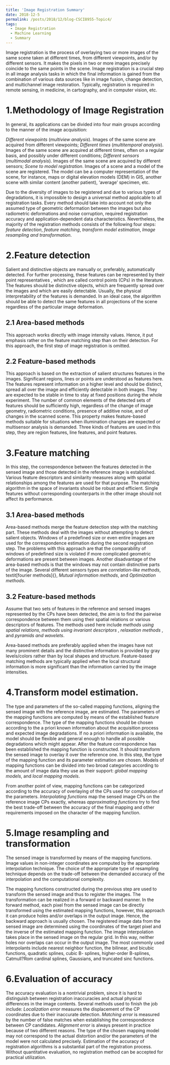```yaml
---
title: 'Image Registration Summary'
date: 2018-12-5
permalink: /posts/2018/12/blog-CSCI8955-Topic4/
tags:
  - Image Registration
  - Machine Learning
  - Summary
---
```


Image registration is the process of overlaying two or more images of
the same scene taken at different times, from different viewpoints,
and/or by different sensors. It makes the pixels in two or more images
precisely coincide to the same points in the scene. Image registration
is a crucial step in all image analysis tasks in which the final
information is gained from the combination of various data sources like
in image fusion, change detection, and multichannel image restoration.
Typically, registration is required in remote sensing, in medicine, in
cartography, and in computer vision, etc.

1.Methodology of Image Registration
=================================

In general, its applications can be divided into four main groups
according to the manner of the image acquisition:

*Different viewpoints* (*multiview analysis*). Images of the same scene
are acquired from different viewpoints; *Different times*
(*multitemporal analysis*). Images of the same scene are acquired at
different times, often on a regular basis, and possibly under different
conditions; *Different sensors* (*multimodal analysis*). Images of the
same scene are acquired by different sensors; *Scene to model
registration*. Images of a scene and a model of the scene are
registered. The model can be a computer representation of the scene, for
instance, maps or digital elevation models (DEM) in GIS, another scene
with similar content (another patient), ‘average’ specimen, etc.

Due to the diversity of images to be registered and due to various types
of degradations, it is impossible to design a universal method
applicable to all registration tasks. Every method should take into
account not only the assumed type of geometric deformation between the
images but also radiometric deformations and noise corruption, required
registration accuracy and application-dependent data characteristics.
Nevertheless, the majority of the registration methods consists of the
following four steps: *feature detection*, *feature matching*,
*transform model estimation*, *Image resampling and transformation*.

2.Feature detection
=================

Salient and distinctive objects are manually or, preferably,
automatically detected. For further processing, these features can be
represented by their point representatives , which are called control
points (CPs) in the literature. The features should be distinctive
objects, which are frequently spread over the images and which are
easily detectable. Usually, the physical interpretability of the
features is demanded. In an ideal case, the algorithm should be able to
detect the same features in all projections of the scene regardless of
the particular image deformation.

2.1 Area-based methods
------------------

This approach works directly with image intensity values. Hence, it put
emphasis rather on the feature matching step than on their detection.
For this approach, the first step of image registration is omitted.

2.2 Feature-based methods
---------------------

This approach is based on the extraction of salient structures features
in the images. Significant regions, lines or points are understood as
features here. The features represent information on a higher level and
should be distinct, spread all over the image and efficiently detectable
in both images. They are expected to be stable in time to stay at fixed
positions during the whole experiment. The number of common elements of
the detected sets of features should be sufficiently high, regardless of
the change of image geometry, radiometric conditions, presence of
additive noise, and of changes in the scanned scene. This property makes
feature-based methods suitable for situations when illumination changes
are expected or multisensor analysis is demanded. Three kinds of
features are used in this step, they are region features, line features,
and point features.

3.Feature matching
================

In this step, the correspondence between the features detected in the
sensed image and those detected in the reference image is established.
Various feature descriptors and similarity measures along with spatial
relationships among the features are used for that purpose. The matching
algorithm in the space of invariants should be robust and efficient.
Single features without corresponding counterparts in the other image
should not affect its performance.

3.1 Area-based methods
------------------

Area-based methods merge the feature detection step with the matching
part. These methods deal with the images without attempting to detect
salient objects. Windows of a predefined size or even entire images are
used for the correspondence estimation during the second registration
step. The problems with this approach are that the comparability of
windows of predefined size is violated if more complicated geometric
deformations are present between images. Another disadvantage of the
area-based methods is that the windows may not contain distinctive parts
of the image. Several different sensors types are *correlation-like
methods*, textit[fourier methods]{}, *Mutual information methods*, and
*Optimization methods*.

3.2 Feature-based methods
---------------------

Assume that two sets of features in the reference and sensed images
represented by the CPs have been detected, the aim is to find the
pairwise correspondence between them using their spatial relations or
various descriptors of features. The methods used here include *methods
using spatial relations*, *methods using invariant descriptors* ,
*relaxation methods* , and *pyramids and wavelets*.

Area-based methods are preferably applied when the images have not many
prominent details and the distinctive information is provided by gray
levels/colors rather than by local shapes and structure. Feature-based
matching methods are typically applied when the local structural
information is more significant than the information carried by the
image intensities.

4.Transform model estimation.
===========================

The type and parameters of the so-called mapping functions, aligning the
sensed image with the reference image, are estimated. The parameters of
the mapping functions are computed by means of the established feature
correspondence. The type of the mapping functions should be chosen
according to the a priori known information about the acquisition
process and expected image degradations. If no a priori information is
available, the model should be flexible and general enough to handle all
possible degradations which might appear. After the feature
correspondence has been established the mapping function is constructed.
It should transform the sensed image to overlay it over the reference
one. In this step, the type of the mapping function and its parameter
estimation are chosen. Models of mapping functions can be divided into
two broad categories according to the amount of image data they use as
their support: *global mapping models*, and *local mapping models*.

From another point of view, mapping functions can be categorized
according to the accuracy of overlaying of the CPs used for computation
of the parameters. *Interpolating functions* map the sensed image CPs on
the reference image CPs exactly, whereas *approximating functions* try
to find the best trade-off between the accuracy of the final mapping and
other requirements imposed on the character of the mapping function.

5.Image resampling and transformation
===================================

The sensed image is transformed by means of the mapping functions. Image
values in non-integer coordinates are computed by the appropriate
interpolation technique. The choice of the appropriate type of
resampling technique depends on the trade-off between the demanded
accuracy of the interpolation and the computational complexity.

The mapping functions constructed during the previous step are used to
transform the sensed image and thus to register the images. The
transformation can be realized in a forward or backward manner. In the
forward method, each pixel from the sensed image can be directly
transformed using the estimated mapping functions, however, this
approach it can produce holes and/or overlaps in the output image.
Hence, the backward approach is usually chosen. The registered image
data from the sensed image are determined using the coordinates of the
target pixel and the inverse of the estimated mapping function. The
image interpolation takes place in the sensed image on the regular grid.
In this way, neither holes nor overlaps can occur in the output image.
The most commonly used interpolants include nearest neighbor function,
the bilinear, and bicubic functions, quadratic splines, cubic B-
splines, higher-order B-splines, Catmull?Rom cardinal splines,
Gaussians, and truncated sinc functions.

6.Evaluation of accuracy
======================

The accuracy evaluation is a nontrivial problem, since it is hard to
distinguish between registration inaccuracies and actual physical
differences in the image contents. Several methods used to finish the
job include: *Localization error* measures the displacement of the CP
coordinates due to their inaccurate detection. *Matching error* is
measured by the number of false matches when establishing the
correspondence between CP candidates. *Alignment error* is always
present in practice because of two different reasons. The type of the
chosen mapping model may not correspond to the actual distortion and/or
the parameters of the model were not calculated precisely. Estimation of
the accuracy of registration algorithms is a substantial part of the
registration process. Without quantitative evaluation, no registration
method can be accepted for practical utilization.

